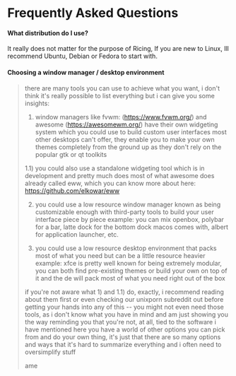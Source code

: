 # Frequently Asked Questions

#### What distribution do I use?
It really does not matter for the purpose of Ricing, If you are new to Linux,
Ill recommend Ubuntu, Debian or Fedora to start with.

<!-- #### What do people use? -->
<!-- See these [graphs](/out/ricing/graphs/index.html) I made -->

#### Choosing a window manager / desktop environment
<blockquote>
there are many tools you can use to achieve what you want, i don't think it's really possible to list everything but i can give you some insights:

1) window managers like fvwm: (https://www.fvwm.org/) and awesome (https://awesomewm.org/) have their own widgeting system which you could use to build custom user interfaces most other desktops can't offer, they enable you to make your own themes completely from the ground up as they don't rely on the popular gtk or qt toolkits

1.1) you could also use a standalone widgeting tool which is in development and pretty much does most of what awesome does already called eww, which you can know more about here: https://github.com/elkowar/eww

2) you could use a low resource window manager known as being customizable enough with third-party tools to build  your user interface piece by piece
example: you can mix openbox, polybar for a bar, latte dock for the bottom dock macos comes with, albert for application launcher, etc.

3) you could use a low resource desktop environment that packs most of what you need but can be a little resource heavier
example: xfce is pretty well known for being extremely modular, you can both find pre-existing themes or build your own on top of it and the de will pack most of what you need right out of the box

if you're not aware what 1) and 1.1) do, exactly, i recommend reading about them first or even checking our unixporn subreddit out before getting your hands into any of this -- you might not even need those tools, as i don't know what you have in mind and am just showing you the way
reminding you that you're not, at all, tied to the software i have mentioned here
you have a world of other options you can pick from and do your own thing, it's just that there are so many options and ways that it's hard to summarize everything and i often need to oversimplify stuff

ame
</blockquote>